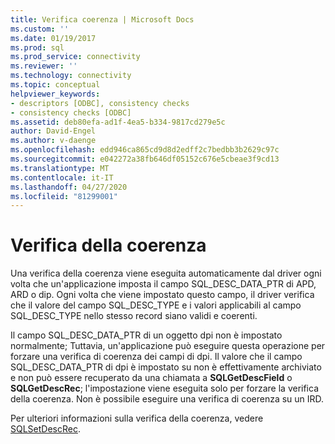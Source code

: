 ```yaml
---
title: Verifica coerenza | Microsoft Docs
ms.custom: ''
ms.date: 01/19/2017
ms.prod: sql
ms.prod_service: connectivity
ms.reviewer: ''
ms.technology: connectivity
ms.topic: conceptual
helpviewer_keywords:
- descriptors [ODBC], consistency checks
- consistency checks [ODBC]
ms.assetid: deb80efa-ad1f-4ea5-b334-9817cd279e5c
author: David-Engel
ms.author: v-daenge
ms.openlocfilehash: edd946ca865cd9d8d2edff2c7bedbb3b2629c97c
ms.sourcegitcommit: e042272a38fb646df05152c676e5cbeae3f9cd13
ms.translationtype: MT
ms.contentlocale: it-IT
ms.lasthandoff: 04/27/2020
ms.locfileid: "81299001"
---
```

# <a name="consistency-check"></a>Verifica della coerenza
Una verifica della coerenza viene eseguita automaticamente dal driver ogni volta che un'applicazione imposta il campo SQL_DESC_DATA_PTR di APD, ARD o dip. Ogni volta che viene impostato questo campo, il driver verifica che il valore del campo SQL_DESC_TYPE e i valori applicabili al campo SQL_DESC_TYPE nello stesso record siano validi e coerenti.  
  
 Il campo SQL_DESC_DATA_PTR di un oggetto dpi non è impostato normalmente; Tuttavia, un'applicazione può eseguire questa operazione per forzare una verifica di coerenza dei campi di dpi. Il valore che il campo SQL_DESC_DATA_PTR di dpi è impostato su non è effettivamente archiviato e non può essere recuperato da una chiamata a **SQLGetDescField** o **SQLGetDescRec**; l'impostazione viene eseguita solo per forzare la verifica della coerenza. Non è possibile eseguire una verifica di coerenza su un IRD.  
  
 Per ulteriori informazioni sulla verifica della coerenza, vedere [SQLSetDescRec](../../../odbc/reference/syntax/sqlsetdescrec-function.md).
